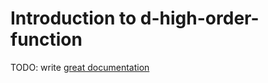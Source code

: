 # Introduction to d-high-order-function

TODO: write [great documentation](http://jacobian.org/writing/what-to-write/)
